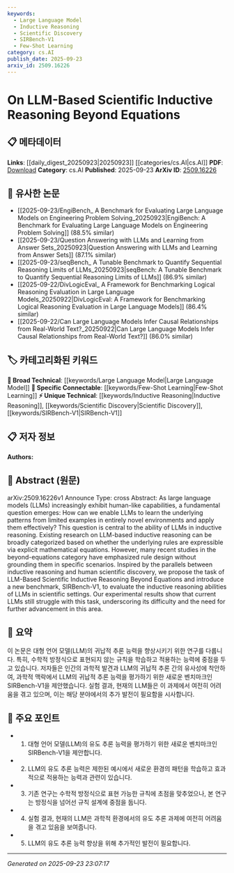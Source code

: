 ```yaml
---
keywords:
  - Large Language Model
  - Inductive Reasoning
  - Scientific Discovery
  - SIRBench-V1
  - Few-Shot Learning
category: cs.AI
publish_date: 2025-09-23
arxiv_id: 2509.16226
---
```


<!-- KEYWORD_LINKING_METADATA:
{
  "processed_timestamp": "2025-09-23T23:07:17.978007",
  "vocabulary_version": "1.0",
  "selected_keywords": [
    "Large Language Model",
    "Inductive Reasoning",
    "Scientific Discovery",
    "SIRBench-V1",
    "Few-Shot Learning"
  ],
  "rejected_keywords": [],
  "similarity_scores": {
    "Large Language Model": 0.85,
    "Inductive Reasoning": 0.78,
    "Scientific Discovery": 0.72,
    "SIRBench-V1": 0.7,
    "Few-Shot Learning": 0.8
  },
  "extraction_method": "AI_prompt_based",
  "budget_applied": true,
  "candidates_json": {
    "candidates": [
      {
        "surface": "Large Language Models",
        "canonical": "Large Language Model",
        "aliases": [
          "LLMs"
        ],
        "category": "broad_technical",
        "rationale": "Central to the paper's focus on inductive reasoning capabilities.",
        "novelty_score": 0.3,
        "connectivity_score": 0.9,
        "specificity_score": 0.7,
        "link_intent_score": 0.85
      },
      {
        "surface": "Inductive Reasoning",
        "canonical": "Inductive Reasoning",
        "aliases": [],
        "category": "unique_technical",
        "rationale": "Core concept explored in the context of LLMs beyond equations.",
        "novelty_score": 0.65,
        "connectivity_score": 0.75,
        "specificity_score": 0.8,
        "link_intent_score": 0.78
      },
      {
        "surface": "Scientific Discovery",
        "canonical": "Scientific Discovery",
        "aliases": [],
        "category": "unique_technical",
        "rationale": "Draws parallels with human scientific processes for LLM evaluation.",
        "novelty_score": 0.6,
        "connectivity_score": 0.7,
        "specificity_score": 0.75,
        "link_intent_score": 0.72
      },
      {
        "surface": "SIRBench-V1",
        "canonical": "SIRBench-V1",
        "aliases": [],
        "category": "unique_technical",
        "rationale": "Introduced as a new benchmark for evaluating LLMs in scientific settings.",
        "novelty_score": 0.8,
        "connectivity_score": 0.6,
        "specificity_score": 0.85,
        "link_intent_score": 0.7
      },
      {
        "surface": "Few-Shot Learning",
        "canonical": "Few-Shot Learning",
        "aliases": [],
        "category": "specific_connectable",
        "rationale": "Relevant for LLMs learning from limited examples in novel environments.",
        "novelty_score": 0.4,
        "connectivity_score": 0.85,
        "specificity_score": 0.78,
        "link_intent_score": 0.8
      }
    ],
    "ban_list_suggestions": [
      "equations",
      "rules",
      "scenarios"
    ]
  },
  "decisions": [
    {
      "candidate_surface": "Large Language Models",
      "resolved_canonical": "Large Language Model",
      "decision": "linked",
      "scores": {
        "novelty": 0.3,
        "connectivity": 0.9,
        "specificity": 0.7,
        "link_intent": 0.85
      }
    },
    {
      "candidate_surface": "Inductive Reasoning",
      "resolved_canonical": "Inductive Reasoning",
      "decision": "linked",
      "scores": {
        "novelty": 0.65,
        "connectivity": 0.75,
        "specificity": 0.8,
        "link_intent": 0.78
      }
    },
    {
      "candidate_surface": "Scientific Discovery",
      "resolved_canonical": "Scientific Discovery",
      "decision": "linked",
      "scores": {
        "novelty": 0.6,
        "connectivity": 0.7,
        "specificity": 0.75,
        "link_intent": 0.72
      }
    },
    {
      "candidate_surface": "SIRBench-V1",
      "resolved_canonical": "SIRBench-V1",
      "decision": "linked",
      "scores": {
        "novelty": 0.8,
        "connectivity": 0.6,
        "specificity": 0.85,
        "link_intent": 0.7
      }
    },
    {
      "candidate_surface": "Few-Shot Learning",
      "resolved_canonical": "Few-Shot Learning",
      "decision": "linked",
      "scores": {
        "novelty": 0.4,
        "connectivity": 0.85,
        "specificity": 0.78,
        "link_intent": 0.8
      }
    }
  ]
}
-->

# On LLM-Based Scientific Inductive Reasoning Beyond Equations

## 📋 메타데이터

**Links**: [[daily_digest_20250923|20250923]] [[categories/cs.AI|cs.AI]]
**PDF**: [Download](https://arxiv.org/pdf/2509.16226.pdf)
**Category**: cs.AI
**Published**: 2025-09-23
**ArXiv ID**: [2509.16226](https://arxiv.org/abs/2509.16226)

## 🔗 유사한 논문
- [[2025-09-23/EngiBench_ A Benchmark for Evaluating Large Language Models on Engineering Problem Solving_20250923|EngiBench: A Benchmark for Evaluating Large Language Models on Engineering Problem Solving]] (88.5% similar)
- [[2025-09-23/Question Answering with LLMs and Learning from Answer Sets_20250923|Question Answering with LLMs and Learning from Answer Sets]] (87.1% similar)
- [[2025-09-23/seqBench_ A Tunable Benchmark to Quantify Sequential Reasoning Limits of LLMs_20250923|seqBench: A Tunable Benchmark to Quantify Sequential Reasoning Limits of LLMs]] (86.9% similar)
- [[2025-09-22/DivLogicEval_ A Framework for Benchmarking Logical Reasoning Evaluation in Large Language Models_20250922|DivLogicEval: A Framework for Benchmarking Logical Reasoning Evaluation in Large Language Models]] (86.4% similar)
- [[2025-09-22/Can Large Language Models Infer Causal Relationships from Real-World Text?_20250922|Can Large Language Models Infer Causal Relationships from Real-World Text?]] (86.0% similar)

## 🏷️ 카테고리화된 키워드
**🧠 Broad Technical**: [[keywords/Large Language Model|Large Language Model]]
**🔗 Specific Connectable**: [[keywords/Few-Shot Learning|Few-Shot Learning]]
**⚡ Unique Technical**: [[keywords/Inductive Reasoning|Inductive Reasoning]], [[keywords/Scientific Discovery|Scientific Discovery]], [[keywords/SIRBench-V1|SIRBench-V1]]

## 📋 저자 정보

**Authors:** 

## 📄 Abstract (원문)

arXiv:2509.16226v1 Announce Type: cross 
Abstract: As large language models (LLMs) increasingly exhibit human-like capabilities, a fundamental question emerges: How can we enable LLMs to learn the underlying patterns from limited examples in entirely novel environments and apply them effectively? This question is central to the ability of LLMs in inductive reasoning. Existing research on LLM-based inductive reasoning can be broadly categorized based on whether the underlying rules are expressible via explicit mathematical equations. However, many recent studies in the beyond-equations category have emphasized rule design without grounding them in specific scenarios. Inspired by the parallels between inductive reasoning and human scientific discovery, we propose the task of LLM-Based Scientific Inductive Reasoning Beyond Equations and introduce a new benchmark, SIRBench-V1, to evaluate the inductive reasoning abilities of LLMs in scientific settings. Our experimental results show that current LLMs still struggle with this task, underscoring its difficulty and the need for further advancement in this area.

## 📝 요약

이 논문은 대형 언어 모델(LLM)의 귀납적 추론 능력을 향상시키기 위한 연구를 다룹니다. 특히, 수학적 방정식으로 표현되지 않는 규칙을 학습하고 적용하는 능력에 중점을 두고 있습니다. 저자들은 인간의 과학적 발견과 LLM의 귀납적 추론 간의 유사성에 착안하여, 과학적 맥락에서 LLM의 귀납적 추론 능력을 평가하기 위한 새로운 벤치마크인 SIRBench-V1을 제안했습니다. 실험 결과, 현재의 LLM들은 이 과제에서 여전히 어려움을 겪고 있으며, 이는 해당 분야에서의 추가 발전이 필요함을 시사합니다.

## 🎯 주요 포인트

- 1. 대형 언어 모델(LLM)의 유도 추론 능력을 평가하기 위한 새로운 벤치마크인 SIRBench-V1을 제안합니다.
- 2. LLM의 유도 추론 능력은 제한된 예시에서 새로운 환경의 패턴을 학습하고 효과적으로 적용하는 능력과 관련이 있습니다.
- 3. 기존 연구는 수학적 방정식으로 표현 가능한 규칙에 초점을 맞추었으나, 본 연구는 방정식을 넘어선 규칙 설계에 중점을 둡니다.
- 4. 실험 결과, 현재의 LLM은 과학적 환경에서의 유도 추론 과제에 여전히 어려움을 겪고 있음을 보여줍니다.
- 5. LLM의 유도 추론 능력 향상을 위해 추가적인 발전이 필요합니다.


---

*Generated on 2025-09-23 23:07:17*